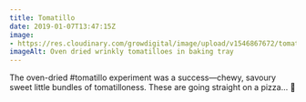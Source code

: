 ```yaml
---
title: Tomatillo
date: 2019-01-07T13:47:15Z
image: 
- https://res.cloudinary.com/growdigital/image/upload/v1546867672/tomatillo-9259494C.jpg
imageAlt: Oven dried wrinkly tomatilloes in baking tray
---
```


The oven-dried #tomatillo experiment was a success—chewy, savoury sweet little bundles of tomatilloness. These are going straight on a pizza… 🍕
